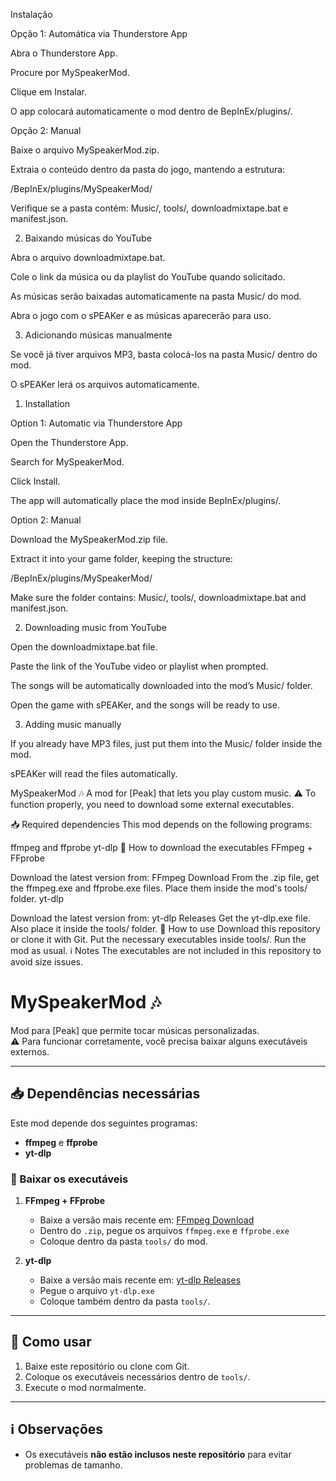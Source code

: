 Instalação

Opção 1: Automática via Thunderstore App

Abra o Thunderstore App.

Procure por MySpeakerMod.

Clique em Instalar.

O app colocará automaticamente o mod dentro de BepInEx/plugins/.

Opção 2: Manual

Baixe o arquivo MySpeakerMod.zip.

Extraia o conteúdo dentro da pasta do jogo, mantendo a estrutura:

<Seu Jogo>/BepInEx/plugins/MySpeakerMod/


Verifique se a pasta contém: Music/, tools/, downloadmixtape.bat e manifest.json.

2. Baixando músicas do YouTube

Abra o arquivo downloadmixtape.bat.

Cole o link da música ou da playlist do YouTube quando solicitado.

As músicas serão baixadas automaticamente na pasta Music/ do mod.

Abra o jogo com o sPEAKer e as músicas aparecerão para uso.

3. Adicionando músicas manualmente

Se você já tiver arquivos MP3, basta colocá-los na pasta Music/ dentro do mod.

O sPEAKer lerá os arquivos automaticamente.


1. Installation

Option 1: Automatic via Thunderstore App

Open the Thunderstore App.

Search for MySpeakerMod.

Click Install.

The app will automatically place the mod inside BepInEx/plugins/.

Option 2: Manual

Download the MySpeakerMod.zip file.

Extract it into your game folder, keeping the structure:

<Your Game>/BepInEx/plugins/MySpeakerMod/


Make sure the folder contains: Music/, tools/, downloadmixtape.bat and manifest.json.

2. Downloading music from YouTube

Open the downloadmixtape.bat file.

Paste the link of the YouTube video or playlist when prompted.

The songs will be automatically downloaded into the mod’s Music/ folder.

Open the game with sPEAKer, and the songs will be ready to use.

3. Adding music manually

If you already have MP3 files, just put them into the Music/ folder inside the mod.

sPEAKer will read the files automatically.



MySpeakerMod 🎶
A mod for [Peak] that lets you play custom music.
⚠️ To function properly, you need to download some external executables.

📥 Required dependencies
This mod depends on the following programs:

ffmpeg and ffprobe
yt-dlp
🔹 How to download the executables
FFmpeg + FFprobe

Download the latest version from: FFmpeg Download
From the .zip file, get the ffmpeg.exe and ffprobe.exe files.
Place them inside the mod's tools/ folder.
yt-dlp

Download the latest version from: yt-dlp Releases
Get the yt-dlp.exe file.
Also place it inside the tools/ folder.
🚀 How to use
Download this repository or clone it with Git.
Put the necessary executables inside tools/.
Run the mod as usual.
ℹ️ Notes
The executables are not included in this repository to avoid size issues.

# MySpeakerMod 🎶

Mod para [Peak] que permite tocar músicas personalizadas.  
⚠️ Para funcionar corretamente, você precisa baixar alguns executáveis externos.

---

## 📥 Dependências necessárias

Este mod depende dos seguintes programas:

- **ffmpeg** e **ffprobe**
- **yt-dlp**

### 🔹 Baixar os executáveis

1. **FFmpeg + FFprobe**
   - Baixe a versão mais recente em: [FFmpeg Download](https://www.gyan.dev/ffmpeg/builds/)  
   - Dentro do `.zip`, pegue os arquivos `ffmpeg.exe` e `ffprobe.exe`  
   - Coloque dentro da pasta `tools/` do mod.

2. **yt-dlp**
   - Baixe a versão mais recente em: [yt-dlp Releases](https://github.com/yt-dlp/yt-dlp/releases)  
   - Pegue o arquivo `yt-dlp.exe`  
   - Coloque também dentro da pasta `tools/`.

---

## 🚀 Como usar

1. Baixe este repositório ou clone com Git.
2. Coloque os executáveis necessários dentro de `tools/`.
3. Execute o mod normalmente.

---

## ℹ️ Observações

- Os executáveis **não estão inclusos neste repositório** para evitar problemas de tamanho.  
